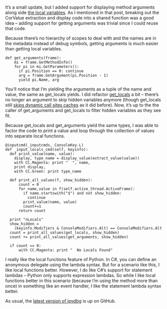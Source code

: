 It’s a small update, but I added support for displaying method arguments
along side [the local
variables](http://devhawk.net/2009/03/31/Writing+An+IronPython+Debugger+Displaying+Values.aspx).
As I mentioned in that post, breaking out the CorValue extraction and
display code into a shared function was a good idea – adding support for
getting arguments was trivial since I could reuse that code.

Because there’s no hierarchy of scopes to deal with and the names are in
the metadata instead of debug symbols, getting arguments is much easier
than getting local variables.

``` {.brush: .python}
def get_arguments(frame): 
    mi = frame.GetMethodInfo() 
    for pi in mi.GetParameters(): 
      if pi.Position == 0: continue 
      arg = frame.GetArgument(pi.Position - 1) 
      yield pi.Name, arg
```

You’ll notice that I’m yielding the arguments as a tuple of the name and
value, the same as get\_locals yields. I did refactor
[get\_locals](http://github.com/devhawk/ipydbg/blob/4495bbcd48e9593dd3a148d0dafb82646cf091c0/ipydbg.py#L146)
a bit – there’s no longer an argument to skip hidden variables anymore
(though get\_locals still [skips dynamic call sites
caches](http://devhawk.net/2009/03/25/Writing+An+IronPython+Debugger+Getting+Local+Variables.aspx)
as it did before). Now, it’s up to the the caller of get\_arguments and
get\_locals to filter hidden variables as they see fit.

Because get\_locals and get\_arguments yield the same types, I was able
to factor the code to print a value and loop through the collection of
values into separate local functions.

``` {.brush: .python}
@inputcmd(_inputcmds, ConsoleKey.L)  
def _input_locals_cmd(self, keyinfo):  
  def print_value(name, value):  
    display, type_name = display_value(extract_value(value))  
    with CC.Magenta: print "  ", name,   
    print display,  
    with CC.Green: print type_name  
      
  def print_all_values(f, show_hidden):  
      count = 0  
      for name,value in f(self.active_thread.ActiveFrame):  
        if name.startswith("$") and not show_hidden:  
          continue  
        print_value(name, value)  
        count+=1          
      return count  
        
  print "nLocals"  
  show_hidden =  
    (keyinfo.Modifiers & ConsoleModifiers.Alt) == ConsoleModifiers.Alt  
  count = print_all_values(get_locals, show_hidden)  
  count += print_all_values(get_arguments, show_hidden)  

  if count == 0:  
      with CC.Magenta: print "  No Locals Found"
```

I really like the local functions feature of Python. In C\#, you can
define an anonymous delegate using the lambda syntax. But for a scenario
like this, I like local functions better. However, I do like C\#’s
support for statement lambdas – Python only supports expression lambdas.
So while I like local functions better in this scenario (because I’m
using the method more than once) in something like an event handler, I
like the statement lambda syntax better.

As usual, the [latest version of
ipydbg](http://github.com/devhawk/ipydbg/commit/4495bbcd48e9593dd3a148d0dafb82646cf091c0)
is up on GitHub.
